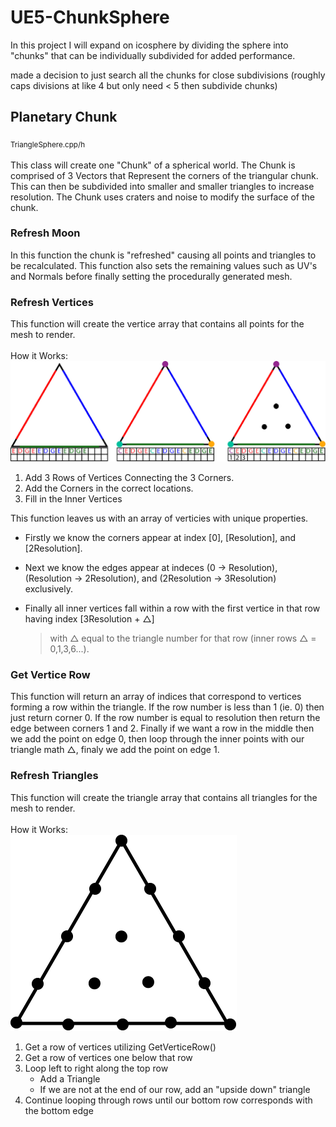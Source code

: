 # UE5-ChunkSphere
In this project I will expand on icosphere by dividing the sphere into "chunks" that can be individually subdivided for added performance.


made a decision to just search all the chunks for close subdivisions (roughly caps divisions at like 4 but only need < 5 then subdivide chunks)

## Planetary Chunk
<sub> TriangleSphere.cpp/h </sub><br><br>
This class will create one "Chunk" of a spherical world. The Chunk is comprised of 3 Vectors that Represent the corners of the triangular chunk. This can then be subdivided into smaller and smaller triangles to increase resolution. The Chunk uses craters and noise to modify the surface of the chunk. 


### Refresh Moon
In this function the chunk is "refreshed" causing all points and triangles to be recalculated. This function also sets the remaining values such as UV's and Normals before finally setting the procedurally generated mesh.

### Refresh Vertices
This function will create the vertice array that contains all points for the mesh to render.
<br><br>
How it Works:
![How the Sausage is Made](https://github.com/gilchristb78/UE5-ChunkSphere/blob/main/MoonCapture/TrianglesAndArrays.png)
1. Add 3 Rows of Vertices Connecting the 3 Corners.
2. Add the Corners in the correct locations.
3. Fill in the Inner Vertices

This function leaves us with an array of verticies with unique properties.<br> 
- Firstly we know the corners appear at index [0], [Resolution], and [2Resolution].<br>
- Next we know the edges appear at indeces (0 -> Resolution), (Resolution -> 2Resolution), and (2Resolution -> 3Resolution) exclusively.<br>
- Finally all inner vertices fall within a row with the first vertice in that row having index [3Resolution + △]

     > with △ equal to the triangle number for that row (inner rows △ = 0,1,3,6...).

### Get Vertice Row
This function will return an array of indices that correspond to vertices forming a row within the triangle. If the row number is less than 1 (ie. 0) then just return corner 0. If the row number is equal to resolution then return the edge between corners 1 and 2. Finally if we want a row in the middle then we add the point on edge 0, then loop through the inner points with our triangle math △, finaly we add the point on edge 1.

### Refresh Triangles
This function will create the triangle array that contains all triangles for the mesh to render. 
<br><br>
How it Works: <br>
![Triangle animation](https://github.com/gilchristb78/UE5-ChunkSphere/blob/main/MoonCapture/TrianglesLoop.gif)

1. Get a row of vertices utilizing GetVerticeRow()
2. Get a row of vertices one below that row
3. Loop left to right along the top row
     -  Add a Triangle
     -  If we are not at the end of our row, add an "upside down" triangle
4. Continue looping through rows until our bottom row corresponds with the bottom edge 
